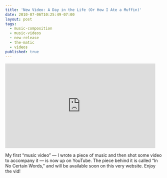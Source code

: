 ```yaml
---
title: 'New Video: A Day in the Life (Or How I Ate a Muffin)'
date: 2010-07-06T10:25:49-07:00
layout: post
tags:
  - music-composition
  - music-videos
  - new-release
  - the-matic
  - videos
published: true
---
```

<iframe class="youtube" width="480" height="270" src="http://www.youtube.com/embed/watch?v=jFCkvIHPl2M" frameborder="0" allowfullscreen></iframe>

My first &#8220;music video&#8221; &#8212; I wrote a piece of music and then shot some video to accompany it &#8212; is now up on YouTube. The piece behind it is called &#8220;In No Certain Words,&#8221; and will be available soon on this very website. Enjoy the vid!

<!--more-->
